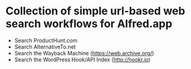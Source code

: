 # Collection of simple url-based web search workflows for Alfred.app

* Search ProductHunt.com
* Search AlternativeTo.net
* Search the Wayback Machine (https://web.archive.org/)
* Search the WordPress Hook/API Index (http://hookr.io)
